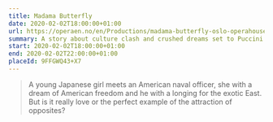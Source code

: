 ```yaml
---
title: Madama Butterfly
date: 2020-02-02T18:00:00+01:00
url: https://operaen.no/en/Productions/madama-butterfly-oslo-operahouse-opera/
summary: A story about culture clash and crushed dreams set to Puccini’s exquisite music.
start: 2020-02-02T18:00:00+01:00
end: 2020-02-02T22:00:00+01:00
placeId: 9FFGWQ43+X7
---
```

> A young Japanese girl meets an American naval officer, she with a dream of American freedom and he with a longing for the exotic East. But is it really love or the perfect example of the attraction of opposites?
